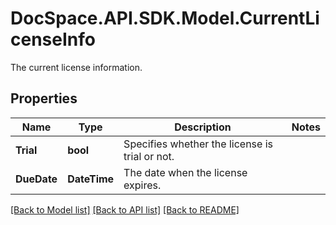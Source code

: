 # DocSpace.API.SDK.Model.CurrentLicenseInfo
The current license information.

## Properties

Name | Type | Description | Notes
------------ | ------------- | ------------- | -------------
**Trial** | **bool** | Specifies whether the license is trial or not. | 
**DueDate** | **DateTime** | The date when the license expires. | 

[[Back to Model list]](../README.md#documentation-for-models) [[Back to API list]](../README.md#documentation-for-api-endpoints) [[Back to README]](../README.md)

